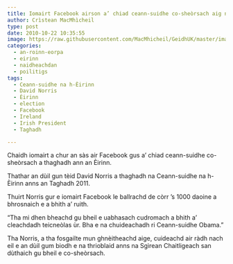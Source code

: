 ```yaml
---
title: Iomairt Facebook airson a’ chiad ceann-suidhe co-sheòrsach aig na h-Èirinn
author: Crìstean MacMhìcheil
type: post
date: 2010-10-22 10:35:55
image: https://raw.githubusercontent.com/MacMhicheil/GeidhUK/master/images/2010-10-22-iomairt-facebook-airson-a-chiad-ceann-suidhe-co-sheorsach-aig-na-h-eirinn.jpg
categories:
  - an-roinn-eorpa
  - eirinn
  - naidheachdan
  - poilitigs
tags:
  - Ceann-suidhe na h-Èirinn
  - David Norris
  - Èirinn
  - election
  - Facebook
  - Ireland
  - Irish President
  - Taghadh

---
```

Chaidh iomairt a chur an sàs air Facebook gus a&#8217; chiad ceann-suidhe co-sheòrsach a thaghadh ann an Èirinn.

<!--more-->

Thathar an dùil gun tèid David Norris a thaghadh na Ceann-suidhe na h-Èirinn anns an Taghadh 2011.

Thuirt Norris gur e iomairt Facebook le ballrachd de còrr &#8217;s 1000 daoine a bhrosnaich e a bhith a&#8217; ruith.

&#8220;Tha mi dhen bheachd gu bheil e uabhasach cudromach a bhith a&#8217; cleachdadh teicneòlas ùr. Bha e na chuideachadh ri Ceann-suidhe Obama.&#8221;

Tha Norris, a tha fosgailte mun ghnèitheachd aige, cuideachd air ràdh nach eil e an dùil gum biodh e na thrioblaid anns na Sgìrean Chaitligeach san dùthaich gu bheil e co-sheòrsach.
